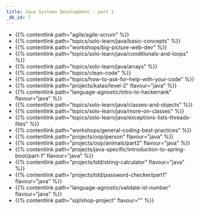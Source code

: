 ```yaml
---
title: Java Systems Development - part 1
_db_id: 7
---
```


- {{% contentlink path="agile/agile-scrum" %}}
- {{% contentlink path="topics/solo-learn/java/basic-concepts" %}}
- {{% contentlink path="workshops/big-picture-web-dev" %}}
- {{% contentlink path="topics/solo-learn/java/conditionals-and-loops" %}}
- {{% contentlink path="topics/solo-learn/java/arrays" %}}
- {{% contentlink path="topics/clean-code" %}}
- {{% contentlink path="topics/how-to-ask-for-help-with-your-code" %}}
- {{% contentlink path="projects/katas/level-2" flavour="java" %}}
- {{% contentlink path="language-agnostic/intro-to-hackerrank" flavour="java" %}}
- {{% contentlink path="topics/solo-learn/java/classes-and-objects" %}}
- {{% contentlink path="topics/solo-learn/java/more-on-classes" %}}
- {{% contentlink path="topics/solo-learn/java/exceptions-lists-threads-files" %}}
- {{% contentlink path="workshops/general-coding-best-practices" %}}
- {{% contentlink path="projects/oop/person" flavour="java" %}}
- {{% contentlink path="projects/oop/animals/part2" flavour="java" %}}
- {{% contentlink path="projects/java-specific/introduction-to-spring-boot/part-1" flavour="java" %}}
- {{% contentlink path="projects/tdd/string-calculator" flavour="java" %}}
- {{% contentlink path="projects/tdd/password-checker/part1" flavour="java" %}}
- {{% contentlink path="language-agnostic/validate-id-number" flavour="java" %}}
- {{% contentlink path="sql/shop-project" flavour="" %}}

